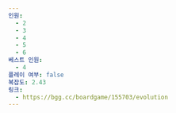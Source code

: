 ```yaml
---
인원:
  - 2
  - 3
  - 4
  - 5
  - 6
베스트 인원:
  - 4
플레이 여부: false
복잡도: 2.43
링크:
  - https://bgg.cc/boardgame/155703/evolution
---
```

